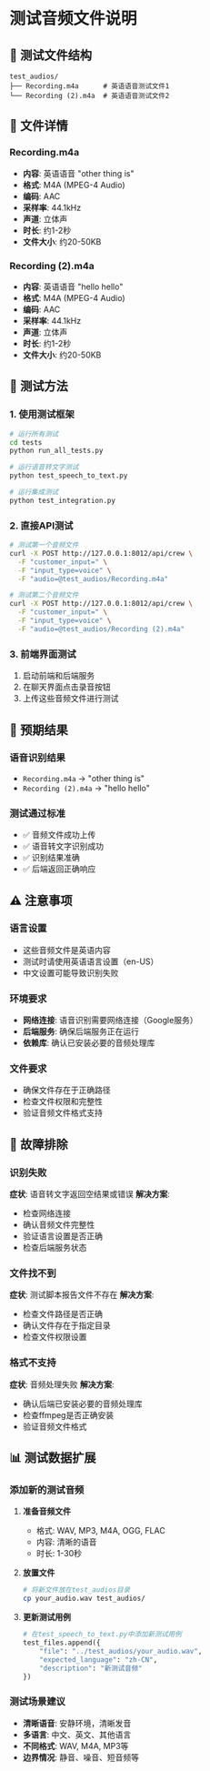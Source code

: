 # 测试音频文件说明

## 📁 测试文件结构

```
test_audios/
├── Recording.m4a      # 英语语音测试文件1
└── Recording (2).m4a  # 英语语音测试文件2
```

## 🎵 文件详情

### Recording.m4a
- **内容**: 英语语音 "other thing is"
- **格式**: M4A (MPEG-4 Audio)
- **编码**: AAC
- **采样率**: 44.1kHz
- **声道**: 立体声
- **时长**: 约1-2秒
- **文件大小**: 约20-50KB

### Recording (2).m4a
- **内容**: 英语语音 "hello hello"
- **格式**: M4A (MPEG-4 Audio)
- **编码**: AAC
- **采样率**: 44.1kHz
- **声道**: 立体声
- **时长**: 约1-2秒
- **文件大小**: 约20-50KB

## 🧪 测试方法

### 1. 使用测试框架

```bash
# 运行所有测试
cd tests
python run_all_tests.py

# 运行语音转文字测试
python test_speech_to_text.py

# 运行集成测试
python test_integration.py
```

### 2. 直接API测试

```bash
# 测试第一个音频文件
curl -X POST http://127.0.0.1:8012/api/crew \
  -F "customer_input=" \
  -F "input_type=voice" \
  -F "audio=@test_audios/Recording.m4a"

# 测试第二个音频文件
curl -X POST http://127.0.0.1:8012/api/crew \
  -F "customer_input=" \
  -F "input_type=voice" \
  -F "audio=@test_audios/Recording (2).m4a"
```

### 3. 前端界面测试

1. 启动前端和后端服务
2. 在聊天界面点击录音按钮
3. 上传这些音频文件进行测试

## 🎯 预期结果

### 语音识别结果
- `Recording.m4a` → "other thing is"
- `Recording (2).m4a` → "hello hello"

### 测试通过标准
- ✅ 音频文件成功上传
- ✅ 语音转文字识别成功
- ✅ 识别结果准确
- ✅ 后端返回正确响应

## ⚠️ 注意事项

### 语言设置
- 这些音频文件是英语内容
- 测试时请使用英语语言设置（en-US）
- 中文设置可能导致识别失败

### 环境要求
- **网络连接**: 语音识别需要网络连接（Google服务）
- **后端服务**: 确保后端服务正在运行
- **依赖库**: 确认已安装必要的音频处理库

### 文件要求
- 确保文件存在于正确路径
- 检查文件权限和完整性
- 验证音频文件格式支持

## 🐛 故障排除

### 识别失败
**症状**: 语音转文字返回空结果或错误
**解决方案**:
- 检查网络连接
- 确认音频文件完整性
- 验证语言设置是否正确
- 检查后端服务状态

### 文件找不到
**症状**: 测试脚本报告文件不存在
**解决方案**:
- 检查文件路径是否正确
- 确认文件存在于指定目录
- 检查文件权限设置

### 格式不支持
**症状**: 音频处理失败
**解决方案**:
- 确认后端已安装必要的音频处理库
- 检查ffmpeg是否正确安装
- 验证音频文件格式

## 📊 测试数据扩展

### 添加新的测试音频

1. **准备音频文件**
   - 格式: WAV, MP3, M4A, OGG, FLAC
   - 内容: 清晰的语音
   - 时长: 1-30秒

2. **放置文件**
   ```bash
   # 将新文件放在test_audios目录
   cp your_audio.wav test_audios/
   ```

3. **更新测试用例**
   ```python
   # 在test_speech_to_text.py中添加新测试用例
   test_files.append({
       "file": "../test_audios/your_audio.wav",
       "expected_language": "zh-CN",
       "description": "新测试音频"
   })
   ```

### 测试场景建议

- **清晰语音**: 安静环境，清晰发音
- **多语言**: 中文、英文、其他语言
- **不同格式**: WAV, M4A, MP3等
- **边界情况**: 静音、噪音、短音频等